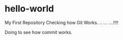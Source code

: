 # hello-world
My First Repository
Checking how Git Works.
..
...
....!!!!

Doing to see how commit works.
